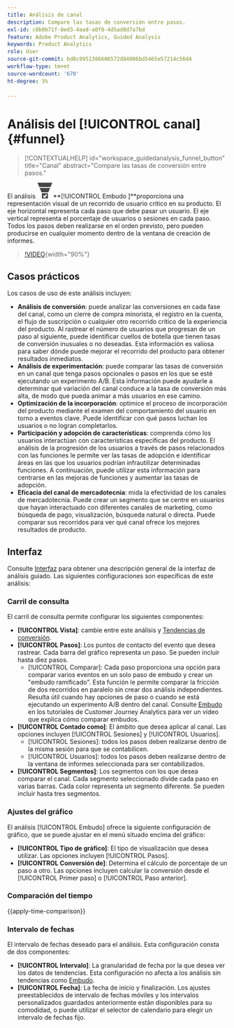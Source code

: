 ```yaml
---
title: Análisis de canal
description: Compare las tasas de conversión entre pasos.
exl-id: c8b0b71f-8ed3-4aad-a0f8-4d5ad8d7a7bd
feature: Adobe Product Analytics, Guided Analysis
keywords: Product Analytics
role: User
source-git-commit: bd8c9951386608572d84006bd5465e57214c56d4
workflow-type: tm+mt
source-wordcount: '670'
ht-degree: 3%

---
```


# Análisis del [!UICONTROL canal] {#funnel}

<!-- markdownlint-disable MD034 -->

>[!CONTEXTUALHELP]
>id="workspace_guidedanalysis_funnel_button"
>title="Canal"
>abstract="Compare las tasas de conversión entre pasos."

<!-- markdownlint-enable MD034 -->

El análisis ![ConversionEmbudo](/help/assets/icons/ConversionFunnel.svg)**[!UICONTROL Embudo ]**proporciona una representación visual de un recorrido de usuario crítico en su producto. El eje horizontal representa cada paso que debe pasar un usuario. El eje vertical representa el porcentaje de usuarios o sesiones en cada paso. Todos los pasos deben realizarse en el orden previsto, pero pueden producirse en cualquier momento dentro de la ventana de creación de informes.

>[!VIDEO](https://video.tv.adobe.com/v/3421663/?quality=12&learn=on){width="90%"}

## Casos prácticos

Los casos de uso de este análisis incluyen:

* **Análisis de conversión**: puede analizar las conversiones en cada fase del canal, como un cierre de compra minorista, el registro en la cuenta, el flujo de suscripción o cualquier otro recorrido crítico de la experiencia del producto. Al rastrear el número de usuarios que progresan de un paso al siguiente, puede identificar cuellos de botella que tienen tasas de conversión inusuales o no deseadas. Esta información es valiosa para saber dónde puede mejorar el recorrido del producto para obtener resultados inmediatos.
* **Análisis de experimentación**: puede comparar las tasas de conversión en un canal que tenga pasos opcionales o pasos en los que se esté ejecutando un experimento A/B. Esta información puede ayudarle a determinar qué variación del canal conduce a la tasa de conversión más alta, de modo que pueda animar a más usuarios en ese camino.
* **Optimización de la incorporación**: optimice el proceso de incorporación del producto mediante el examen del comportamiento del usuario en torno a eventos clave. Puede identificar con qué pasos luchan los usuarios o no logran completarlos.
* **Participación y adopción de características**: comprenda cómo los usuarios interactúan con características específicas del producto. El análisis de la progresión de los usuarios a través de pasos relacionados con las funciones le permite ver las tasas de adopción e identificar áreas en las que los usuarios podrían infrautilizar determinadas funciones. A continuación, puede utilizar esta información para centrarse en las mejoras de funciones y aumentar las tasas de adopción.
* **Eficacia del canal de mercadotecnia**: mida la efectividad de los canales de mercadotecnia. Puede crear un segmento que se centre en usuarios que hayan interactuado con diferentes canales de marketing, como búsqueda de pago, visualización, búsqueda natural o directa. Puede comparar sus recorridos para ver qué canal ofrece los mejores resultados de producto.

## Interfaz

Consulte [Interfaz](../overview.md#interface) para obtener una descripción general de la interfaz de análisis guiado. Las siguientes configuraciones son específicas de este análisis:

### Carril de consulta

El carril de consulta permite configurar los siguientes componentes:

* **[!UICONTROL Vista]**: cambie entre este análisis y [Tendencias de conversión](conversion-trends.md).
* **[!UICONTROL Pasos]**: Los puntos de contacto del evento que desea rastrear. Cada barra del gráfico representa un paso. Se pueden incluir hasta diez pasos.
   * [!UICONTROL Comparar]: Cada paso proporciona una opción para comparar varios eventos en un solo paso de embudo y crear un &quot;embudo ramificado&quot;. Esta función le permite comparar la fricción de dos recorridos en paralelo sin crear dos análisis independientes. Resulta útil cuando hay opciones de paso o cuando se está ejecutando un experimento A/B dentro del canal. Consulte [Embudo](https://experienceleague.adobe.com/en/docs/customer-journey-analytics-learn/tutorials/guided-analysis/funnel) en los tutoriales de Customer Journey Analytics para ver un vídeo que explica cómo comparar embudos.
* **[!UICONTROL Contado como]**: El ámbito que desea aplicar al canal. Las opciones incluyen [!UICONTROL Sesiones] y [!UICONTROL Usuarios].
   * [!UICONTROL Sesiones]: todos los pasos deben realizarse dentro de la misma sesión para que se contabilicen.
   * [!UICONTROL Usuarios]: todos los pasos deben realizarse dentro de la ventana de informes seleccionada para ser contabilizados.
* **[!UICONTROL Segmentos]**: Los segmentos con los que desea comparar el canal. Cada segmento seleccionado divide cada paso en varias barras. Cada color representa un segmento diferente. Se pueden incluir hasta tres segmentos.

### Ajustes del gráfico

El análisis [!UICONTROL Embudo] ofrece la siguiente configuración de gráfico, que se puede ajustar en el menú situado encima del gráfico:

* **[!UICONTROL Tipo de gráfico]**: El tipo de visualización que desea utilizar. Las opciones incluyen [!UICONTROL Pasos].
* **[!UICONTROL Conversión de]**: Determina el cálculo de porcentaje de un paso a otro. Las opciones incluyen calcular la conversión desde el [!UICONTROL Primer paso] o [!UICONTROL Paso anterior].

### Comparación del tiempo

{{apply-time-comparison}}



### Intervalo de fechas

El intervalo de fechas deseado para el análisis. Esta configuración consta de dos componentes:

* **[!UICONTROL Intervalo]**: La granularidad de fecha por la que desea ver los datos de tendencias. Esta configuración no afecta a los análisis sin tendencias como [Embudo](funnel.md).
* **[!UICONTROL Fecha]**: La fecha de inicio y finalización. Los ajustes preestablecidos de intervalo de fechas móviles y los intervalos personalizados guardados anteriormente están disponibles para su comodidad, o puede utilizar el selector de calendario para elegir un intervalo de fechas fijo.

<!--
## Example

See below for an example of the analysis.

![Funnel time compare](../assets/funnel-compare.png)

-->
